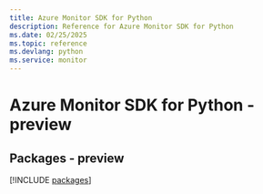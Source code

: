 ```yaml
---
title: Azure Monitor SDK for Python
description: Reference for Azure Monitor SDK for Python
ms.date: 02/25/2025
ms.topic: reference
ms.devlang: python
ms.service: monitor
---
```

# Azure Monitor SDK for Python - preview
## Packages - preview
[!INCLUDE [packages](monitor-index.md)]